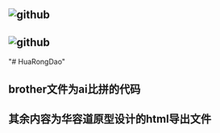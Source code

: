## <img src="https://img.shields.io/badge/github-skyjay&xiaobingan-2376B7.svg" alt="github" />
## <img src="https://img.shields.io/badge/github-language python-2376B7.svg" alt="github" />
"# HuaRongDao"
## brother文件为ai比拼的代码
## 其余内容为华容道原型设计的html导出文件
